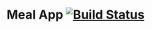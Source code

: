 # Meal App [![Build Status](https://travis-ci.org/bhosun/Mealapp.svg?branch=master)](https://travis-ci.org/bhosun/Mealapp)
